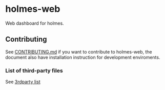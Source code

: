 holmes-web
==========

Web dashboard for holmes.

Contributing
------------

See [CONTRIBUTING.md](/CONTRIBUTING.md) if you want to contribute to holmes-web, the document also have installation instruction for development enviroments.


### List of third-party files

See [3rdparty list](/3rdparty.md)
